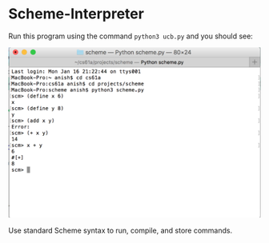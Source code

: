 # Scheme-Interpreter

Run this program using the command `python3 ucb.py` and you should see:

![Alt text](SchemeEx.png)

Use standard Scheme syntax to run, compile, and store commands.
